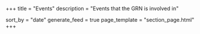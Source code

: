 +++
title = "Events"
description = "Events that the GRN is involved in"

sort_by = "date"
generate_feed = true
page_template = "section_page.html"
+++
